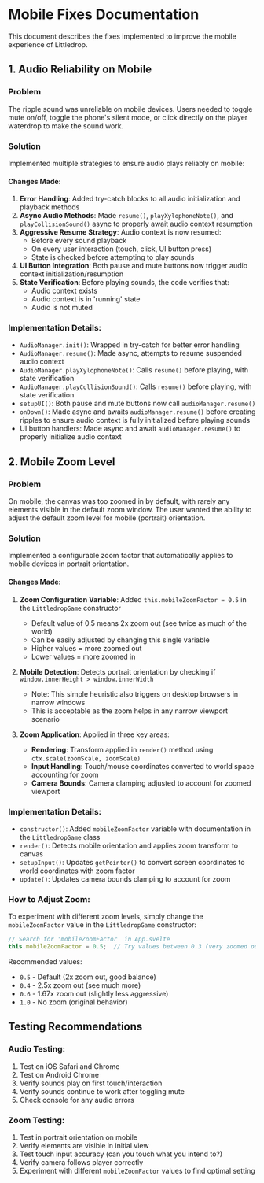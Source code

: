# Mobile Fixes Documentation

This document describes the fixes implemented to improve the mobile experience of Littledrop.

## 1. Audio Reliability on Mobile

### Problem
The ripple sound was unreliable on mobile devices. Users needed to toggle mute on/off, toggle the phone's silent mode, or click directly on the player waterdrop to make the sound work.

### Solution
Implemented multiple strategies to ensure audio plays reliably on mobile:

#### Changes Made:
1. **Error Handling**: Added try-catch blocks to all audio initialization and playback methods
2. **Async Audio Methods**: Made `resume()`, `playXylophoneNote()`, and `playCollisionSound()` async to properly await audio context resumption
3. **Aggressive Resume Strategy**: Audio context is now resumed:
   - Before every sound playback
   - On every user interaction (touch, click, UI button press)
   - State is checked before attempting to play sounds
4. **UI Button Integration**: Both pause and mute buttons now trigger audio context initialization/resumption
5. **State Verification**: Before playing sounds, the code verifies that:
   - Audio context exists
   - Audio context is in 'running' state
   - Audio is not muted

### Implementation Details:
- `AudioManager.init()`: Wrapped in try-catch for better error handling
- `AudioManager.resume()`: Made async, attempts to resume suspended audio context
- `AudioManager.playXylophoneNote()`: Calls `resume()` before playing, with state verification
- `AudioManager.playCollisionSound()`: Calls `resume()` before playing, with state verification
- `setupUI()`: Both pause and mute buttons now call `audioManager.resume()`
- `onDown()`: Made async and awaits `audioManager.resume()` before creating ripples to ensure audio context is fully initialized before playing sounds
- UI button handlers: Made async and await `audioManager.resume()` to properly initialize audio context

## 2. Mobile Zoom Level

### Problem
On mobile, the canvas was too zoomed in by default, with rarely any elements visible in the default zoom window. The user wanted the ability to adjust the default zoom level for mobile (portrait) orientation.

### Solution
Implemented a configurable zoom factor that automatically applies to mobile devices in portrait orientation.

#### Changes Made:
1. **Zoom Configuration Variable**: Added `this.mobileZoomFactor = 0.5` in the `LittledropGame` constructor
   - Default value of 0.5 means 2x zoom out (see twice as much of the world)
   - Can be easily adjusted by changing this single variable
   - Higher values = more zoomed out
   - Lower values = more zoomed in

2. **Mobile Detection**: Detects portrait orientation by checking if `window.innerHeight > window.innerWidth`
   - Note: This simple heuristic also triggers on desktop browsers in narrow windows
   - This is acceptable as the zoom helps in any narrow viewport scenario

3. **Zoom Application**: Applied in three key areas:
   - **Rendering**: Transform applied in `render()` method using `ctx.scale(zoomScale, zoomScale)`
   - **Input Handling**: Touch/mouse coordinates converted to world space accounting for zoom
   - **Camera Bounds**: Camera clamping adjusted to account for zoomed viewport

### Implementation Details:
- `constructor()`: Added `mobileZoomFactor` variable with documentation in the `LittledropGame` class
- `render()`: Detects mobile orientation and applies zoom transform to canvas
- `setupInput()`: Updates `getPointer()` to convert screen coordinates to world coordinates with zoom factor
- `update()`: Updates camera bounds clamping to account for zoom

### How to Adjust Zoom:
To experiment with different zoom levels, simply change the `mobileZoomFactor` value in the `LittledropGame` constructor:
```javascript
// Search for 'mobileZoomFactor' in App.svelte
this.mobileZoomFactor = 0.5;  // Try values between 0.3 (very zoomed out) and 1.0 (no zoom)
```

Recommended values:
- `0.5` - Default (2x zoom out, good balance)
- `0.4` - 2.5x zoom out (see much more)
- `0.6` - 1.67x zoom out (slightly less aggressive)
- `1.0` - No zoom (original behavior)

## Testing Recommendations

### Audio Testing:
1. Test on iOS Safari and Chrome
2. Test on Android Chrome
3. Verify sounds play on first touch/interaction
4. Verify sounds continue to work after toggling mute
5. Check console for any audio errors

### Zoom Testing:
1. Test in portrait orientation on mobile
2. Verify elements are visible in initial view
3. Test touch input accuracy (can you touch what you intend to?)
4. Verify camera follows player correctly
5. Experiment with different `mobileZoomFactor` values to find optimal setting
